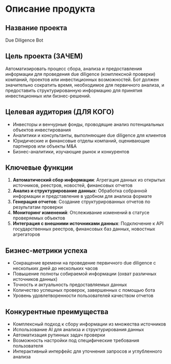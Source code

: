 # Описание продукта

## Название проекта
Due Diligence Bot

## Цель проекта (ЗАЧЕМ)
Автоматизировать процесс сбора, анализа и предоставления информации для проведения due diligence (комплексной проверки) компаний, проектов или инвестиционных возможностей. Бот должен значительно сократить время, необходимое для первичного анализа, и предоставить структурированную информацию для принятия инвестиционных или бизнес-решений.

## Целевая аудитория (ДЛЯ КОГО)
- Инвесторы и венчурные фонды, проводящие анализ потенциальных объектов инвестирования
- Аналитики и консультанты, выполняющие due diligence для клиентов
- Юридические и финансовые отделы компаний, оценивающие партнеров или объекты M&A
- Бизнес-аналитики, изучающие рынок и конкурентов

## Ключевые функции
1. **Автоматический сбор информации**: Агрегация данных из открытых источников, реестров, новостей, финансовых отчетов
2. **Анализ и структурирование данных**: Обработка собранной информации и представление в удобном для анализа формате
3. **Генерация отчетов**: Создание структурированных отчетов по результатам проверки
4. **Мониторинг изменений**: Отслеживание изменений в статусе проверяемых объектов
5. **Интеграция с внешними источниками данных**: Подключение к API государственных реестров, финансовых баз данных, новостных агрегаторов

## Бизнес-метрики успеха
- Сокращение времени на проведение первичного due diligence с нескольких дней до нескольких часов
- Повышение полноты собираемой информации (охват различных источников данных)
- Точность и актуальность предоставляемых данных
- Количество успешных проверок, завершенных с помощью бота
- Уровень удовлетворенности пользователей качеством отчетов

## Конкурентные преимущества
- Комплексный подход к сбору информации из множества источников
- Использование AI для анализа и структурирования данных
- Автоматизация рутинных задач проверки
- Возможность настройки под специфические требования пользователя
- Интерактивный интерфейс для уточнения запросов и углубленного анализа
